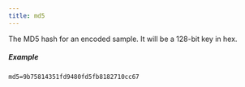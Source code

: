 ```yaml
---
title: md5
---
```

The MD5 hash for an encoded sample. It will be a 128-bit key in hex.

##### Example

```
md5=9b75814351fd9480fd5fb8182710cc67
```
